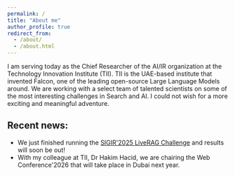 ```yaml
---
permalink: /
title: "About me"
author_profile: true
redirect_from: 
  - /about/
  - /about.html
---
```


I am serving today as the Chief Researcher of the  AI/IR organization at the Technology Innovation Institute (TII). TII is the UAE-based institute that invented Falcon, one of the leading open-source Large Language Models around. We are working with a select team of talented scientists on some of the most interesting challenges in Search and AI. I could not wish for a more exciting and meaningful adventure.


## Recent news:
* We just finished running the [SIGIR'2025 LiveRAG Challenge](https://liverag.tii.ae) and results will soon be out!
* With my colleague at TII, Dr Hakim Hacid, we are chairing the Web Conference'2026 that will take place in Dubai next year. 
